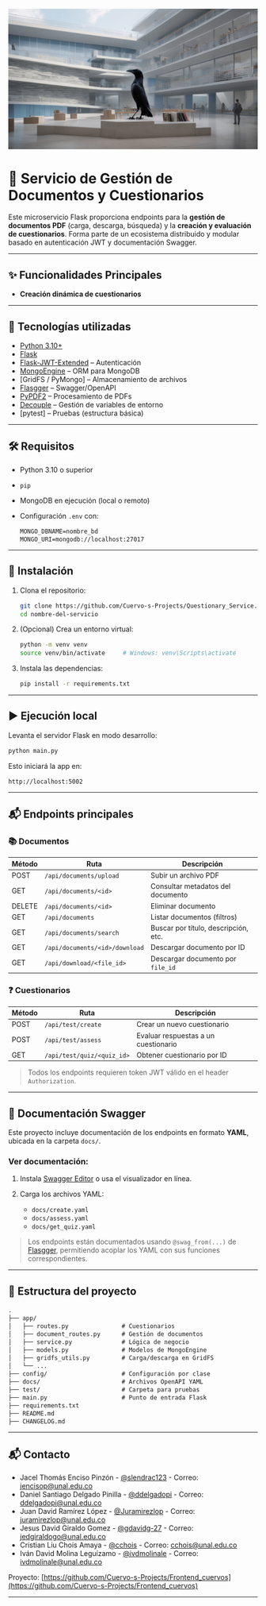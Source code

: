 ![Portada](portada_cuervos.jpg)
# 📄 Servicio de Gestión de Documentos y Cuestionarios

Este microservicio Flask proporciona endpoints para la **gestión de documentos PDF** (carga, descarga, búsqueda) y la **creación y evaluación de cuestionarios**. Forma parte de un ecosistema distribuido y modular basado en autenticación JWT y documentación Swagger.

---

## ✨ Funcionalidades Principales
- **Creación dinámica de cuestionarios**

---

## 📆 Tecnologías utilizadas

* [Python 3.10+](https://www.python.org/)
* [Flask](https://flask.palletsprojects.com/)
* [Flask-JWT-Extended](https://flask-jwt-extended.readthedocs.io/) – Autenticación
* [MongoEngine](https://mongoengine.org/) – ORM para MongoDB
* \[GridFS / PyMongo] – Almacenamiento de archivos
* [Flasgger](https://github.com/flasgger/flasgger) – Swagger/OpenAPI
* [PyPDF2](https://pypi.org/project/PyPDF2/) – Procesamiento de PDFs
* [Decouple](https://pypi.org/project/python-decouple/) – Gestión de variables de entorno
* \[pytest] – Pruebas (estructura básica)

---

## 🛠️ Requisitos

* Python 3.10 o superior
* `pip`
* MongoDB en ejecución (local o remoto)
* Configuración `.env` con:

  ```
  MONGO_DBNAME=nombre_bd
  MONGO_URI=mongodb://localhost:27017
  ```

---

## 🚀 Instalación

1. Clona el repositorio:

   ```bash
   git clone https://github.com/Cuervo-s-Projects/Questionary_Service.git
   cd nombre-del-servicio
   ```

2. (Opcional) Crea un entorno virtual:

   ```bash
   python -m venv venv
   source venv/bin/activate     # Windows: venv\Scripts\activate
   ```

3. Instala las dependencias:

   ```bash
   pip install -r requirements.txt
   ```

---

## ▶️ Ejecución local

Levanta el servidor Flask en modo desarrollo:

```bash
python main.py
```

Esto iniciará la app en:

```
http://localhost:5002
```

---

## 📬 Endpoints principales

### 📚 Documentos

| Método | Ruta                           | Descripción                          |
| ------ | ------------------------------ | ------------------------------------ |
| POST   | `/api/documents/upload`        | Subir un archivo PDF                 |
| GET    | `/api/documents/<id>`          | Consultar metadatos del documento    |
| DELETE | `/api/documents/<id>`          | Eliminar documento                   |
| GET    | `/api/documents`               | Listar documentos (filtros)          |
| GET    | `/api/documents/search`        | Buscar por título, descripción, etc. |
| GET    | `/api/documents/<id>/download` | Descargar documento por ID           |
| GET    | `/api/download/<file_id>`      | Descargar documento por `file_id`    |

### ❓ Cuestionarios

| Método | Ruta                       | Descripción                          |
| ------ | -------------------------- | ------------------------------------ |
| POST   | `/api/test/create`         | Crear un nuevo cuestionario          |
| POST   | `/api/test/assess`         | Evaluar respuestas a un cuestionario |
| GET    | `/api/test/quiz/<quiz_id>` | Obtener cuestionario por ID          |

> Todos los endpoints requieren token JWT válido en el header `Authorization`.

---

## 📃 Documentación Swagger

Este proyecto incluye documentación de los endpoints en formato **YAML**, ubicada en la carpeta `docs/`.

### Ver documentación:

1. Instala [Swagger Editor](https://editor.swagger.io/) o usa el visualizador en línea.
2. Carga los archivos YAML:

   * `docs/create.yaml`
   * `docs/assess.yaml`
   * `docs/get_quiz.yaml`

> Los endpoints están documentados usando `@swag_from(...)` de [Flasgger](https://github.com/flasgger/flasgger), permitiendo acoplar los YAML con sus funciones correspondientes.

---

## 📁 Estructura del proyecto

```
.
├── app/
│   ├── routes.py               # Cuestionarios
│   ├── document_routes.py      # Gestión de documentos
│   ├── service.py              # Lógica de negocio
│   ├── models.py               # Modelos de MongoEngine
│   ├── gridfs_utils.py         # Carga/descarga en GridFS
│   └── ...
├── config/                     # Configuración por clase
├── docs/                       # Archivos OpenAPI YAML
├── test/                       # Carpeta para pruebas
├── main.py                     # Punto de entrada Flask
├── requirements.txt
├── README.md
├── CHANGELOG.md
```

---

## 📬 Contacto
- Jacel Thomás Enciso Pinzón - [@slendrac123](https://github.com/slendrac123) - Correo: jencisop@unal.edu.co
- Daniel Santiago Delgado Pinilla - [@ddelgadopi](https://github.com/ddelgadopi) - Correo: ddelgadopi@unal.edu.co
- Juan David Ramírez López - [@Juramirezlop](https://github.com/Juramirezlop) - Correo: juramirezlop@unal.edu.co
- Jesus David Giraldo Gomez - [@gdavidg-27](https://github.com/gdavidg-27) - Correo: jedgiraldogo@unal.edu.co
- Cristian Liu Chois Amaya - [@cchois](https://github.com/cchois) - Correo: cchois@unal.edu.co
- Iván David Molina Leguízamo - [@ivdmolinale](https://gitlab.com/ivdmolinale) - Correo: ivdmolinale@unal.edu.co

Proyecto: [https://github.com/Cuervo-s-Projects/Frontend_cuervos](https://github.com/Cuervo-s-Projects/Frontend_cuervos)

---